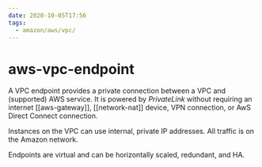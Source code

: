 ```yaml
---
date: 2020-10-05T17:56
tags:
  - amazon/aws/vpc/
---
```


# aws-vpc-endpoint

A VPC endpoint provides a private connection between a VPC
and (supported) AWS service. 
It is powered by *PrivateLink* without requiring an
internet [[aws-gateway]], [[network-nat]] device, VPN connection, or AwS
Direct Connect connection.

Instances on the VPC can use internal, private IP addresses.
All traffic is on the Amazon network.

Endpoints are virtual and can be horizontally scaled, redundant, and HA.